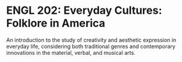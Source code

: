 # ENGL 202: Everyday Cultures: Folklore in America

An introduction to the study of creativity and aesthetic expression in everyday life, considering both traditional genres and contemporary innovations in the material, verbal, and musical arts.